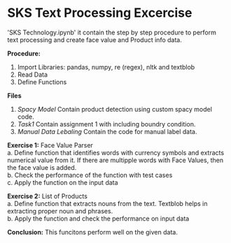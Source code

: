 # SKS Text Processing Excercise

'SKS Technology.ipynb' it contain the step by step procedure to perform text processing and create face value and Product info data.

**Procedure:**
1. Import Libraries: pandas, numpy, re (regex), nltk and textblob
2. Read Data
3. Define Functions

**Files**
1. _Spacy Model_ Contain product detection using custom spacy model code.
2. _Task1_ Contain assignment 1 with including boundry condition.
3. _Manual Data Lebaling_ Contain the code for manual label data.

**Exercise 1:** Face Value Parser <br>
a. Define function that identifies words with currency symbols and extracts numerical value from it. If there are multipple words with Face Values, then the face value is added. <br>
b. Check the performance of the function with test cases<br>
c. Apply the function on the input data<br>

**Exercise 2:** List of Products<br>
a. Define function that extracts nouns from the text. Textblob helps in extracting proper noun and phrases.<br>
b. Apply the function and check the performance on input data<br>

__Conclusion:__
This funcitons perform well on the given data.
